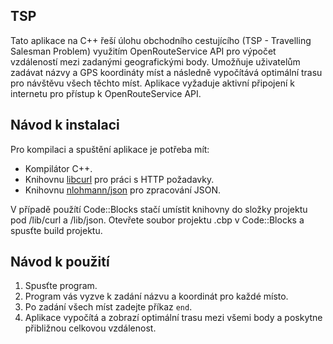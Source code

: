 ﻿## TSP

Tato aplikace na C++ řeší úlohu obchodního cestujícího (TSP - Travelling Salesman Problem) využitím OpenRouteService API pro výpočet vzdáleností mezi zadanými geografickými body. Umožňuje uživatelům zadávat názvy a GPS koordináty míst a následně vypočítává optimální trasu pro návštěvu všech těchto míst. 
Aplikace vyžaduje aktivní připojení k internetu pro přístup k OpenRouteService API.


## Návod k instalaci

Pro kompilaci a spuštění aplikace je potřeba mít:

-   Kompilátor C++.
-   Knihovnu [libcurl](https://curl.se/download.html) pro práci s HTTP požadavky.
-   Knihovnu [nlohmann/json](https://github.com/nlohmann/json) pro zpracování JSON.

V případě použítí Code::Blocks stačí umístit knihovny do složky projektu pod /lib/curl a /lib/json. Otevřete soubor projektu .cbp v Code::Blocks a spusťte build projektu.

## Návod k použití

1.  Spusťte program.
2.  Program vás vyzve k zadání názvu a koordinát pro každé místo.
3.  Po zadání všech míst zadejte příkaz `end`.
4.  Aplikace vypočítá a zobrazí optimální trasu mezi všemi body a poskytne přibližnou celkovou vzdálenost.
